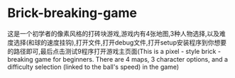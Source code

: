 # Brick-breaking-game
这是一个初学者的像素风格的打砖块游戏,游戏内有4张地图,3种人物选择,以及难度选择(和球的速度挂钩),打开文件,打开debug文件,打开setup安装程序到你想要的路径即可,最后点击测试9程序打开游戏主页面(This is a pixel - style brick - breaking game for beginners. There are 4 maps, 3 character options, and a difficulty selection (linked to the ball's speed) in the game)
